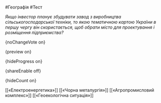 #Географія #Тест

*Якщо інвестор планує збудувати завод з виробництва сільськогосподарської  техніки, то якою тематичною картою України в першу чергу він  скористається, щоб обрати місто для проектування і розміщення  підприємства?*

{noChangeVote on}

{preview on}

{hideProgress on}

{shareEnable off}

{hideCount on}

[[«Електроенергетика»]]
[[«Чорна металургія»]]
[[«Агропромисловий комплекс»]]
[[«Геоекологічна ситуація»]]
